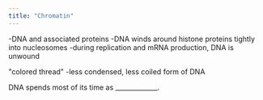 ```yaml
---
title: "Chromatin"
---
```

-DNA and associated proteins
-DNA winds around histone proteins tightly into nucleosomes 
-during replication and mRNA production, DNA is unwound

&quot;colored thread&quot;
-less condensed, less coiled form of DNA

DNA spends most of its time as _____________.

